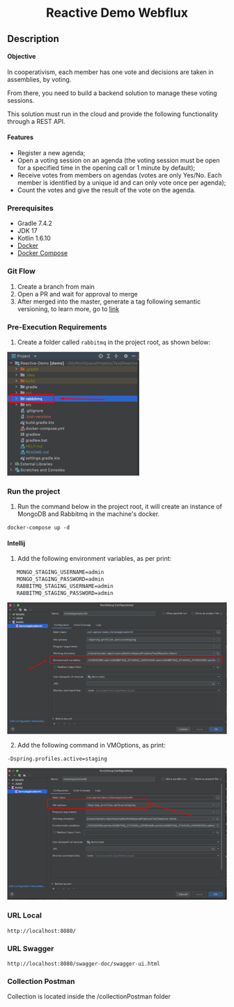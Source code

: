 <h1 align="center">Reactive Demo Webflux</h1>

## Description
#### Objective
In cooperativism, each member has one vote and decisions are taken in assemblies, by voting.

From there, you need to build a backend solution to manage these voting sessions.


This solution must run in the cloud and provide the following functionality through a REST API.

#### Features
* Register a new agenda;
* Open a voting session on an agenda (the voting session must be open for a specified time in the opening call or 1 minute by default);
* Receive votes from members on agendas (votes are only Yes/No. Each member is identified by a unique id and can only vote once per agenda);
* Count the votes and give the result of the vote on the agenda.

### Prerequisites
- Gradle 7.4.2
- JDK 17
- Kotlin 1.6.10
- [Docker](https://www.docker.com/products/docker-desktop/)
- [Docker Compose](https://docs.docker.com/compose/install/)

### Git Flow
1. Create a branch from main
2. Open a PR and wait for approval to merge
3. After merged into the master, generate a tag following semantic versioning, to learn more, go to [link](https://imasters.com.br/codigo/versionamento-semantico-o-que-e-e-como-usar)

### Pre-Execution Requirements
1. Create a folder called `rabbitmq` in the project root, as shown below:

![img.png](ReadmeImg/newFolderRabbitMQ.png)


### Run the project

1. Run the command below in the project root, it will create an instance of MongoDB and Rabbitmq in the machine's docker.
```
docker-compose up -d
```


#### Intellij
1. Add the following environment variables, as per print:

```
   MONGO_STAGING_USERNAME=admin
   MONGO_STAGING_PASSWORD=admin
   RABBITMQ_STAGING_USERNAME=admin
   RABBITMQ_STAGING_PASSWORD=admin
```

![img.png](ReadmeImg/environmentVariables.png)

2. Add the following command in VMOptions, as print:

```
-Dspring.profiles.active=staging
```

![img.png](ReadmeImg/VMOptions.png)

### URL Local
```
http://localhost:8080/
```

### URL Swagger
```
http://localhost:8080/swagger-doc/swagger-ui.html
```
### Collection Postman
Collection is located inside the /collectionPostman folder